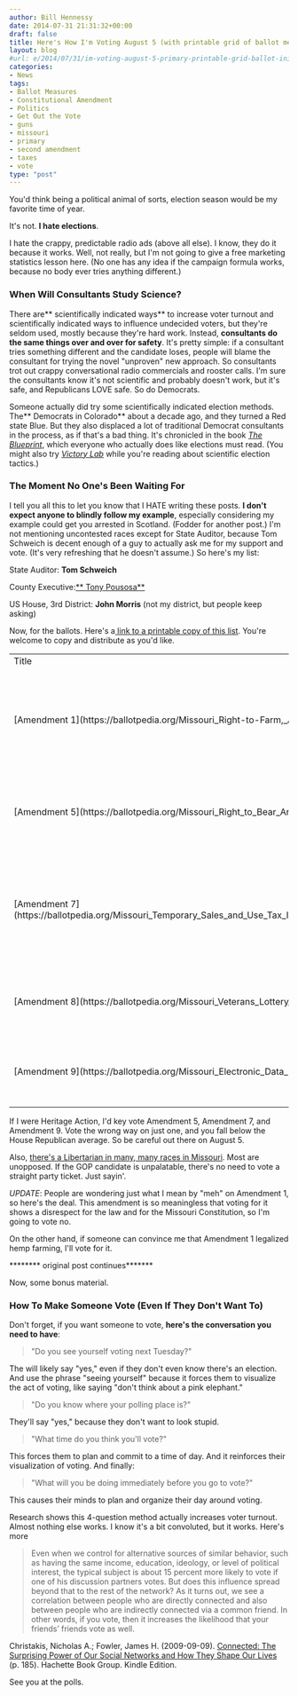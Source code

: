 ```yaml
---
author: Bill Hennessy
date: 2014-07-31 21:31:32+00:00
draft: false
title: Here's How I'm Voting August 5 (with printable grid of ballot measures) *Update*
layout: blog
#url: e/2014/07/31/im-voting-august-5-primary-printable-grid-ballot-initiatives/
categories:
- News
tags:
- Ballot Measures
- Constitutional Amendment
- Politics
- Get Out the Vote
- guns
- missouri
- primary
- second amendment
- taxes
- vote
type: "post"
---
```


You'd think being a political animal of sorts, election season would be my favorite time of year.

It's not. **I hate elections**.

I hate the crappy, predictable radio ads (above all else). I know, they do it because it works. Well, not really, but I'm not going to give a free marketing statistics lesson here. (No one has any idea if the campaign formula works, because no body ever tries anything different.)



### When Will Consultants Study Science?



There are** scientifically indicated ways** to increase voter turnout and scientifically indicated ways to influence undecided voters, but they're seldom used, mostly because they're hard work. Instead, **consultants do the same things over and over for safety**. It's pretty simple: if a consultant tries something different and the candidate loses, people will blame the consultant for trying the novel "unproven" new approach. So consultants trot out crappy conversational radio commercials and rooster calls. I'm sure the consultants know it's not scientific and probably doesn't work, but it's safe, and Republicans LOVE safe. So do Democrats.

Someone actually did try some scientifically indicated election methods. The** Democrats in Colorado** about a decade ago, and they turned a Red state Blue. But they also displaced a lot of traditional Democrat consultants in the process, as if that's a bad thing. It's chronicled in the book [_The Blueprint_](https://www.amazon.com/Blueprint-Democrats-Colorado-Republicans-Everywhere-ebook/dp/B003KN3IXA/ref=sr_1_3?ie=UTF8&qid=1406763909&sr=8-3&keywords=the+blueprint), which everyone who actually does like elections must read. (You might also try [_Victory Lab_](https://www.amazon.com/The-Victory-Lab-Campaigns-Issenberg/dp/B00C7G91LO/ref=sr_1_2?ie=UTF8&qid=1406764049&sr=8-2&keywords=victory+lab) while you're reading about scientific election tactics.)



### The Moment No One's Been Waiting For



I tell you all this to let you know that I HATE writing these posts. **I don't expect anyone to blindly follow my example**, especially considering my example could get you arrested in Scotland. (Fodder for another post.) I'm not mentioning uncontested races except for State Auditor, because Tom Schweich is decent enough of a guy to actually ask me for my support and vote. (It's very refreshing that he doesn't assume.) So here's my list:

State Auditor: **Tom Schweich**

County Executive:[** Tony Pousosa**](https://hennessysview.com/2014/03/25/tony-pousosa-county-executive/)

US House, 3rd District: **John Morris** (not my district, but people keep asking)

Now, for the ballots. Here's a[ link to a printable copy of this list](https://onedrive.live.com/redir?resid=67DE16C5796AAD35%216357). You're welcome to copy and distribute as you'd like.

<table width="842" >
<tbody >
<tr >

<td width="136" >Title
</td>

<td width="120" >Subject
</td>

<td width="196" >Description
</td>

<td width="104" >My Vote
</td>

<td width="286" >Comments
</td>
</tr>
<tr >

<td width="136" >[Amendment 1](https://ballotpedia.org/Missouri_Right-to-Farm,_Amendment_1_(August_2014))
</td>

<td width="120" >[Agriculture](https://ballotpedia.org/Food_and_agriculture_on_the_ballot)
</td>

<td width="196" >Guarantees farmers and ranchers the right to engage in their livelihoods, produce food for others
</td>

<td >MEH
</td>

<td width="286" >Don't get worked up about this one. I get the point of this amendment, but it's so vague and meaningless I expect the courts to rule it null and void.*
</td>
</tr>
<tr >

<td width="136" >[Amendment 5](https://ballotpedia.org/Missouri_Right_to_Bear_Arms,_Amendment_5_(August_2014))
</td>

<td width="120" >[Firearms](https://ballotpedia.org/Firearms_on_the_ballot)
</td>

<td width="196" >Establishes the right to keep and bear arms, ammunition and accessories
</td>

<td >YES
</td>

<td width="286" >This is a great amendment. Good job, Ron Calzone.
</td>
</tr>
<tr >

<td width="136" >[Amendment 7](https://ballotpedia.org/Missouri_Temporary_Sales_and_Use_Tax_Increase_for_Transportation,_Amendment_7_(August_2014))
</td>

<td width="120" >[Taxes](https://ballotpedia.org/Taxes_on_the_ballot)
</td>

<td width="196" >Increases state sales and use taxes for 10 years to fund transportation projects
</td>

<td >**NO**
</td>

<td width="286" >[Missouri has the seventh or eighth best roads in the country](https://hennessysview.com/2014/07/26/francis-slay-wont-tell-missouri-roads/), and this money won't go to repair roads and bridges, anyway. [It's been earmarked for parks, greenways, bike paths, and airports.](https://hennessysview.com/2014/07/15/francis-slay-destroys-transportation-sales-tax-trying-support/)
</td>
</tr>
<tr >

<td width="136" >[Amendment 8](https://ballotpedia.org/Missouri_Veterans_Lottery_Ticket,_Amendment_8_(August_2014))
</td>

<td width="120" >[Lottery](https://ballotpedia.org/Lottery_on_the_ballot)
</td>

<td width="196" >Creates new lottery ticket with profits going toward veterans' programs
</td>

<td >NO
</td>

<td width="286" >I'm a veteran. Veterans are great. But lotteries are regressive taxes designed to fool people who can't do math. Have the courage to raise a tax or don't. Stop tricking people.
</td>
</tr>
<tr >

<td width="136" >[Amendment 9](https://ballotpedia.org/Missouri_Electronic_Data_Protection,_Amendment_9_(August_2014))
</td>

<td width="120" >[Civil Rights](https://ballotpedia.org/Civil_rights_on_the_ballot)
</td>

<td width="196" >Protects electronic data from unreasonable searches and seizures
</td>

<td >**YES**
</td>

<td width="286" >This amendment might not stop the NSA, but[ I'm voting for it, anyway](https://hennessysview.com/2014/07/24/can-reclaim-4th-amendment-5th-august/).
</td>
</tr>
</tbody>
</table>

If I were Heritage Action, I'd key vote Amendment 5, Amendment 7, and Amendment 9. Vote the wrong way on just one, and you fall below the House Republican average. So be careful out there on August 5.

Also, [there's a Libertarian in many, many races in Missouri](https://hennessysview.com/2014/06/29/7-missouri-candidates-one-told/). Most are unopposed. If the GOP candidate is unpalatable, there's no need to vote a straight party ticket. Just sayin'.

_UPDATE_: People are wondering just what I mean by "meh" on Amendment 1, so here's the deal. This amendment is so meaningless that voting for it shows a disrespect for the law and for the Missouri Constitution, so I'm going to vote no.

On the other hand, if someone can convince me that Amendment 1 legalized hemp farming, I'll vote for it.

******** original post continues*******

Now, some bonus material.



### How To Make Someone Vote (Even If They Don't Want To)



Don't forget, if you want someone to vote, **here's the conversation you need to have**:



> "Do you see yourself voting next Tuesday?"



The will likely say "yes," even if they don't even know there's an election. And use the phrase "seeing yourself" because it forces them to visualize the act of voting, like saying "don't think about a pink elephant."



> "Do you know where your polling place is?"



They'll say "yes," because they don't want to look stupid.



> "What time do you think you'll vote?"



This forces them to plan and commit to a time of day. And it reinforces their visualization of voting. And finally:



> "What will you be doing immediately before you go to vote?"



This causes their minds to plan and organize their day around voting.

Research shows this 4-question method actually increases voter turnout. Almost nothing else works. I know it's a bit convoluted, but it works. Here's more



> Even when we control for alternative sources of similar behavior, such as having the same income, education, ideology, or level of political interest, the typical subject is about 15 percent more likely to vote if one of his discussion partners votes. But does this influence spread beyond that to the rest of the network? As it turns out, we see a correlation between people who are directly connected and also between people who are indirectly connected via a common friend. In other words, if you vote, then it increases the likelihood that your friends’ friends vote as well.

Christakis, Nicholas A.; Fowler, James H. (2009-09-09). [Connected: The Surprising Power of Our Social Networks and How They Shape Our Lives](https://www.amazon.com/Connected-Surprising-Power-Social-Networks-ebook/dp/B002OFVO5Y/ref=sr_1_1?ie=UTF8&qid=1406765428&sr=8-1&keywords=connected) (p. 185). Hachette Book Group. Kindle Edition.



See you at the polls.

